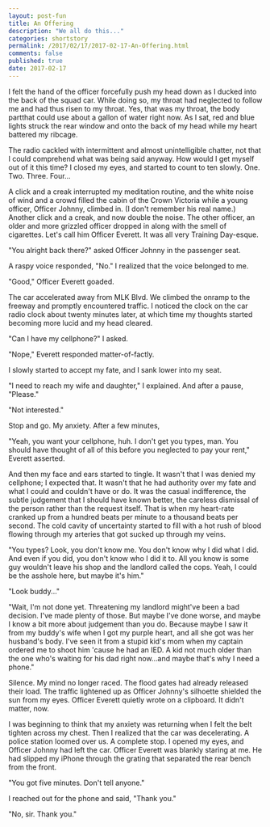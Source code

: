 ```yaml
---
layout: post-fun
title: An Offering 
description: "We all do this..."
categories: shortstory
permalink: /2017/02/17/2017-02-17-An-Offering.html
comments: false
published: true
date: 2017-02-17
---
```


I felt the hand of the officer forcefully push my head down as I ducked into the back of the squad car. While doing so, my throat had neglected to follow me and had thus risen to my throat. Yes, that was my throat, the body partthat could use about a gallon of water right now. As I sat, red and blue lights struck the rear window and onto the back of my head while my heart battered my ribcage.

The radio cackled with intermittent and almost unintelligible chatter, not that I could comprehend what was being said anyway. How would I get myself out of it this time? I closed my eyes, and started to count to ten slowly. One. Two. Three. Four...

A click and a creak interrupted my meditation routine, and the white noise of wind and a crowd filled the cabin of the Crown Victoria while a young officer, Officer Johnny, climbed in. (I don't remember his real name.) Another click and a creak, and now double the noise. The other officer, an older and more grizzled officer dropped in along with the smell of cigarettes. Let's call him Officer Everett. It was all very Training Day-esque.

"You alright back there?" asked Officer Johnny in the passenger seat.

A raspy voice responded, "No." I realized that the voice belonged to me.

"Good," Officer Everett goaded.

The car accelerated away from MLK Blvd. We climbed the onramp to the freeway and promptly encountered traffic. I noticed the clock on the car radio clock about twenty minutes later, at which time my thoughts started becoming more lucid and my head cleared.

"Can I have my cellphone?" I asked.

"Nope," Everett responded matter-of-factly.

I slowly started to accept my fate, and I sank lower into my seat.

"I need to reach my wife and daughter," I explained. And after a pause, "Please."

"Not interested."

Stop and go. My anxiety. After a few minutes, 

"Yeah, you want your cellphone, huh. I don't get you types, man. You should have thought of all of this before you neglected to pay your rent," Everett asserted.

And then my face and ears started to tingle. It wasn't that I was denied my cellphone; I expected that. It wasn't that he had authority over my fate and what I could and couldn't have or do. It was the casual indifference, the subtle judgement that I should have known better, the careless dismissal of the person rather than the request itself. That is when my heart-rate cranked up from a hundred beats per minute to a thousand beats per second. The cold cavity of uncertainty started to fill with a hot rush of blood flowing through my arteries that got sucked up through my veins.

"You types? Look, you don't know me. You don't know why I did what I did. And even if you did, you don't know who I did it to. All you know is some guy wouldn't leave his shop and the landlord called the cops. Yeah, I could be the asshole here, but maybe it's him."

"Look buddy..."

"Wait, I'm not done yet. Threatening my landlord might've been a bad decision. I've made plenty of those. But maybe I've done worse, and maybe I know a bit more about judgement than you do. Because maybe I saw it from my buddy's wife when I got my purple heart, and all she got was her husband's body. I've seen it from a stupid kid's mom when my captain ordered me to shoot him 'cause he had an IED. A kid not much older than the one who's waiting for his dad right now...and maybe that's why I need a phone."

Silence. My mind no longer raced. The flood gates had already released their load. The traffic lightened up as Officer Johnny's silhoette shielded the sun from my eyes. Officer Everett quietly wrote on a clipboard. It didn't matter, now. 

I was beginning to think that my anxiety was returning when I felt the belt tighten across my chest. Then I realized that the car was decelerating. A police station loomed over us. A complete stop. I opened my eyes, and Officer Johnny had left the car. Officer Everett was blankly staring at me. He had slipped my iPhone through the grating that separated the rear bench from the front.

"You got five minutes. Don't tell anyone."

I reached out for the phone and said, "Thank you."

"No, sir. Thank you."

